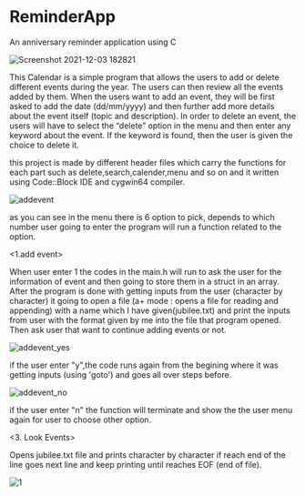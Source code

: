 # ReminderApp

An anniversary reminder application using C 

![Screenshot 2021-12-03 182821](https://user-images.githubusercontent.com/49981164/144646421-3960dc6a-51f2-4bd2-92f5-828539e5d1fc.png)

This Calendar is a simple program that allows the users to add or delete different events during the year.
The users can then review all the events added by them. When the users want to add an event, they will be
first asked to add the date (dd/mm/yyyy) and then further add more details about the event itself (topic and description).
In order to delete an event, the users will have to select the “delete” option in the menu and then enter any keyword
about the event. If the keyword is found, then the user is given the choice to delete it.

this project is made by different header files which carry the functions for each part such as delete,search,calender,menu and so on and
it written using Code::Block IDE and cygwin64 compiler.


![addevent](https://user-images.githubusercontent.com/49981164/144650812-5351e37d-91ce-428f-adc6-d3b5d62982c1.png)

as you can see in the menu there is 6 option to pick, depends to which number user going to enter the program will run a function related to the option.

<1.add event>

When user enter 1 the codes in the main.h will run to ask the user for the information of event and then going to store them in a struct in an array.
After the program is done with getting inputs from the user (character by character) it going to open a file (a+ mode : opens a file for reading and appending) with a name which I have given(jubilee.txt) and print the inputs from user with the format given by me into the file that program opened.
Then ask user that want to continue adding events or not.

![addevent_yes](https://user-images.githubusercontent.com/49981164/144654593-ce2fbf59-88fe-4e3d-b08a-1c6064d3a3c0.png)


if the user enter "y",the code runs again from the begining where it was getting inputs (using 'goto') and goes all over steps before.

![addevent_no](https://user-images.githubusercontent.com/49981164/144654947-63cd11db-5d8b-44a8-8582-a1a50aa04f88.png)

if the user enter "n" the function will terminate and show the the user menu again for user to choose other option.

<3. Look Events>

Opens jubilee.txt file and prints character by character if reach end of the line goes next line and keep printing until reaches EOF (end of file).

![1](https://user-images.githubusercontent.com/49981164/145841591-7c1dca1d-7aff-4aa5-b7d2-0f6574b3302b.png)
